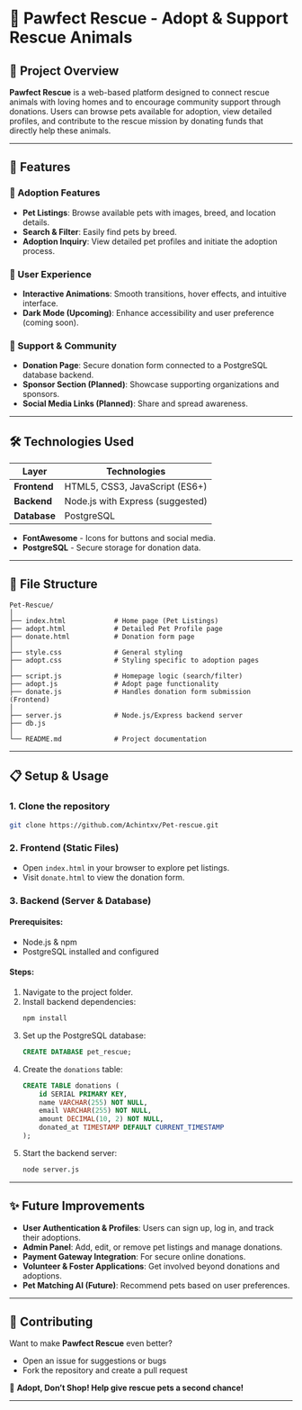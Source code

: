 # 🐾 Pawfect Rescue - Adopt & Support Rescue Animals

## 📌 Project Overview
**Pawfect Rescue** is a web-based platform designed to connect rescue animals with loving homes and to encourage community support through donations. Users can browse pets available for adoption, view detailed profiles, and contribute to the rescue mission by donating funds that directly help these animals.

---

## 🚀 Features

### 🏡 Adoption Features
- **Pet Listings**: Browse available pets with images, breed, and location details.
- **Search & Filter**: Easily find pets by breed.
- **Adoption Inquiry**: View detailed pet profiles and initiate the adoption process.

### 🎨 User Experience
- **Interactive Animations**: Smooth transitions, hover effects, and intuitive interface.
- **Dark Mode (Upcoming)**: Enhance accessibility and user preference (coming soon).

### 💖 Support & Community
- **Donation Page**: Secure donation form connected to a PostgreSQL database backend.
- **Sponsor Section (Planned)**: Showcase supporting organizations and sponsors.
- **Social Media Links (Planned)**: Share and spread awareness.

---

## 🛠️ Technologies Used

| Layer        | Technologies                      |
|--------------|----------------------------------|
| **Frontend** | HTML5, CSS3, JavaScript (ES6+)   |
| **Backend**  | Node.js with Express (suggested) |
| **Database** | PostgreSQL                       |

- **FontAwesome** - Icons for buttons and social media.
- **PostgreSQL** - Secure storage for donation data.

---

## 📂 File Structure
```
Pet-Rescue/
│
├── index.html            # Home page (Pet Listings)
├── adopt.html            # Detailed Pet Profile page
├── donate.html           # Donation form page
│
├── style.css             # General styling
├── adopt.css             # Styling specific to adoption pages
│
├── script.js             # Homepage logic (search/filter)
├── adopt.js              # Adopt page functionality
├── donate.js             # Handles donation form submission (Frontend)
│
├── server.js             # Node.js/Express backend server
├── db.js
│
└── README.md             # Project documentation
```

---

## 📋 Setup & Usage

### 1. **Clone the repository**
```bash
git clone https://github.com/Achintxv/Pet-rescue.git
```

### 2. **Frontend (Static Files)**
- Open `index.html` in your browser to explore pet listings.
- Visit `donate.html` to view the donation form.

### 3. **Backend (Server & Database)**
#### Prerequisites:
- Node.js & npm
- PostgreSQL installed and configured

#### Steps:
1. Navigate to the project folder.
2. Install backend dependencies:
   ```bash
   npm install
   ```
3. Set up the PostgreSQL database:
   ```sql
   CREATE DATABASE pet_rescue;
   ```
4. Create the `donations` table:
   ```sql
   CREATE TABLE donations (
       id SERIAL PRIMARY KEY,
       name VARCHAR(255) NOT NULL,
       email VARCHAR(255) NOT NULL,
       amount DECIMAL(10, 2) NOT NULL,
       donated_at TIMESTAMP DEFAULT CURRENT_TIMESTAMP
   );
   ```
5. Start the backend server:
   ```bash
   node server.js
   ```

---

## ✨ Future Improvements
- **User Authentication & Profiles**: Users can sign up, log in, and track their adoptions.
- **Admin Panel**: Add, edit, or remove pet listings and manage donations.
- **Payment Gateway Integration**: For secure online donations.
- **Volunteer & Foster Applications**: Get involved beyond donations and adoptions.
- **Pet Matching AI (Future)**: Recommend pets based on user preferences.

---

## 💌 Contributing
Want to make **Pawfect Rescue** even better?  
- Open an issue for suggestions or bugs  
- Fork the repository and create a pull request  
   
🐾 **Adopt, Don’t Shop! Help give rescue pets a second chance!**

---
